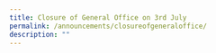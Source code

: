 ```yaml
---
title: Closure of General Office on 3rd July
permalink: /announcements/closureofgeneraloffice/
description: ""
---
```

